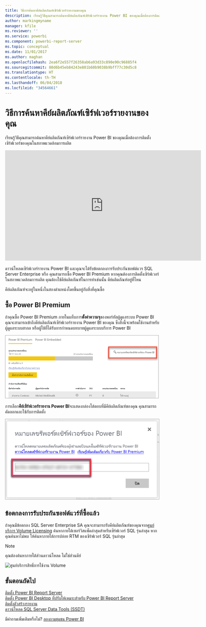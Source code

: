 ```yaml
---
title: วิธีการค้นหาคีย์ผลิตภัณฑ์เซิร์ฟเวอร์รายงานของคุณ
description: เรียนรู้วิธีคุณสามารถค้นหาคีย์ผลิตภัณฑ์เซิร์ฟเวอร์รายงาน Power BI ของคุณเมื่อต้องการติดตั้งเซิร์ฟเวอร์ของคุณในสภาพแวดล้อมการผลิต
author: markingmyname
manager: kfile
ms.reviewer: ''
ms.service: powerbi
ms.component: powerbi-report-server
ms.topic: conceptual
ms.date: 11/01/2017
ms.author: maghan
ms.openlocfilehash: 2ea6f2e557f26358ab6a93d33c890e90c96885f4
ms.sourcegitcommit: 80d6b45eb84243e801b60b9038b9bff77c30d5c8
ms.translationtype: HT
ms.contentlocale: th-TH
ms.lasthandoff: 06/04/2018
ms.locfileid: "34564661"
---
```

# <a name="how-to-find-your-report-server-product-key"></a>วิธีการค้นหาคีย์ผลิตภัณฑ์เซิร์ฟเวอร์รายงานของคุณ
เรียนรู้วิธีคุณสามารถค้นหาคีย์ผลิตภัณฑ์เซิร์ฟเวอร์รายงาน Power BI ของคุณเมื่อต้องการติดตั้งเซิร์ฟเวอร์ของคุณในสภาพแวดล้อมการผลิต

<iframe width="640" height="360" src="https://www.youtube.com/embed/6CQnf-NGtpU?rel=0&amp;showinfo=0" frameborder="0" allowfullscreen></iframe>

ดาวน์โหลดเซิร์ฟเวอร์รายงาน Power BI และคุณจะได้รับข้อตกลงการรับประกันซอฟต์แวร SQL Server Enterprise หรือ คุณสามารถซื้อ Power BI Premium หากคุณต้องการติดตั้งเซิร์ฟเวอร์ในสภาพแวดล้อมการผลิต คุณต้องใช้คีย์ผลิตภัณฑ์ในการทำเช่นนั้น คีย์ผลิตภัณฑ์อยู่ที่ไหน 

คีย์ผลิตภัณฑ์จะอยู่ในหนึ่งในสองตำแหน่งโดยขึ้นอยู่กับสิ่งที่คุณซื้อ

## <a name="purchased-power-bi-premium"></a>ซื้อ Power BI Premium
ถ้าคุณซื้อ Power BI Premium ภายในแท็บการ**ตั้งค่าความจุ**ของพอร์ทัลผู้ดูแลระบบ Power BI คุณจะสามารถเข้าถึงคีย์ผลิตภัณฑ์เซิร์ฟเวอร์รายงาน Power BI ของคุณ ซึ่งสิ่งนี้จะพร้อมใช้งานสำหรับผู้ดูแลระบบสากล หรือผู้ใช้ที่ได้รับการกำหนดบทบาทผู้ดูแลระบบบริการ Power BI

![คีย์เซิร์ฟเวอร์รายงาน Power BI ภายในการตั้งค่าขั้นสูง](media/find-product-key/pbirs-product-key.png)

การเลือก**คีย์เซิร์ฟเวอร์รายงาน Power BI**จะแสดงกล่องโต้ตอบที่มีคีย์ผลิตภัณฑ์ของคุณ คุณสามารถคัดลอกและใช้กับการติดตั้ง

![คีย์ผลิตภัณฑ์เซิร์ฟเวอร์รายงาน Power BI](media/find-product-key/pbirs-product-key-dialog.png)

## <a name="purchased-software-assurance-agreement"></a>ข้อตกลงการรับประกันซอฟต์แวร์ที่ซื้อแล้ว
ถ้าคุณมีข้อตกลง SQL Server Enterprise SA คุณจะสามารถรับคีย์ผลิตภัณฑ์ของคุณจาก[ศูนย์บริการ Volume Licensing](https://www.microsoft.com/Licensing/servicecenter/) ค้นหาภายใต้เซอร์วิสแพ็คล่าสุดสำหรับเซิร์ฟเวอร์ SQL รุ่นล่าสุด หากคุณค้นหาไม่พบ ให้ค้นหาภายใต้การปล่อย RTM ของเซิร์ฟเวอร์ SQL รุ่นล่าสุด

> [!NOTE]
> คุณต้องค้นหาภายใต้ส่วนดาวน์โหลด ไม่ใช่ส่วนคีย์
> 
> 

![](media/find-product-key/vlsc-download.png "ศูนย์บริการสิทธิ์การใช้งาน Volume")

## <a name="next-steps"></a>ขั้นตอนถัดไป
[ติดตั้ง Power BI Report Server](install-report-server.md)  
[ติดตั้ง Power BI Desktop ที่ปรับให้เหมาะสำหรับ Power BI Report Server](install-powerbi-desktop.md)  
[ติดตั้งตัวสร้างรายงาน](https://docs.microsoft.com/sql/reporting-services/install-windows/install-report-builder)  
[ดาวน์โหลด SQL Server Data Tools (SSDT)](http://go.microsoft.com/fwlink/?LinkID=616714)

มีคำถามเพิ่มเติมหรือไม่? [ลองถามชุมชน Power BI](https://community.powerbi.com/)

